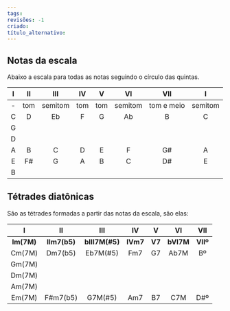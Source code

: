 ```yaml
---
tags: 
revisões: -1
criado: 
título_alternativo:
---
```

## Notas da escala
Abaixo a escala para todas as notas seguindo o círculo das quintas.

|  I  | II  |   III   | IV  |  V  |   VI    |    VII     |    I    |
| :-: | :-: | :-----: | :-: | :-: | :-----: | :--------: | :-----: |
|  -  | tom | semitom | tom | tom | semitom | tom e meio | semitom |
|  C  |  D  |   Eb    |  F  |  G  |   Ab    |     B      |    C    |
|  G  |     |         |     |     |         |            |         |
|  D  |     |         |     |     |         |            |         |
|  A  |  B  |    C    |  D  |  E  |    F    |     G#     |    A    |
|  E  | F#  |    G    |  A  |  B  |    C    |     D#     |    E    |
|  B  |     |         |     |     |         |            |         |
## Tétrades diatônicas
São as tétrades formadas a partir das notas da escala, são elas:

|   I    |    II    |    III     |  IV  |  V  |  VI   | VII  |
| :----: | :------: | :--------: | :--: | :-: | :---: | :--: |
| **Im(7M)** | **IIm7(b5)** | **bIII7M(#5)** | **IVm7** | **V7**  | **bVI7M** | **VIIº** |
| Cm(7M) | Dm7(b5)  |  Eb7M(#5)  | Fm7  | G7  | Ab7M  |  Bº  |
| Gm(7M) |          |            |      |     |       |      |
| Dm(7M) |          |            |      |     |       |      |
| Am(7M) |          |            |      |     |       |      |
| Em(7M) | F#m7(b5) |  G7M(#5)   | Am7  | B7  |  C7M  | D#º  |
